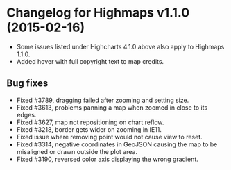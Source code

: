 # Changelog for Highmaps v1.1.0 (2015-02-16)
        
- Some issues listed under Highcharts 4.1.0 above also apply to Highmaps 1.1.0.
- Added hover with full copyright text to map credits.

## Bug fixes
- Fixed #3789, dragging failed after zooming and setting size.
- Fixed #3613, problems panning a map when zoomed in close to its edges.
- Fixed #3627, map not repositioning on chart reflow.
- Fixed #3218, border gets wider on zooming in IE11.
- Fixed issue where removing point would not cause view to reset.
- Fixed #3314, negative coordinates in GeoJSON causing the map to be misaligned or drawn outside the plot area.
- Fixed #3190, reversed color axis displaying the wrong gradient.